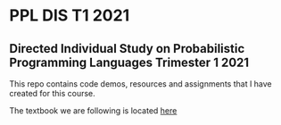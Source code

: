 # PPL DIS T1 2021
## Directed Individual Study on Probabilistic Programming Languages Trimester 1 2021

This repo contains code demos, resources and assignments that I have created for this course.

The textbook we are following is located [here](./introduction-to-ppl.pdf)
